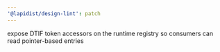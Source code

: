```yaml
---
'@lapidist/design-lint': patch
---
```


expose DTIF token accessors on the runtime registry so consumers can read pointer-based entries
